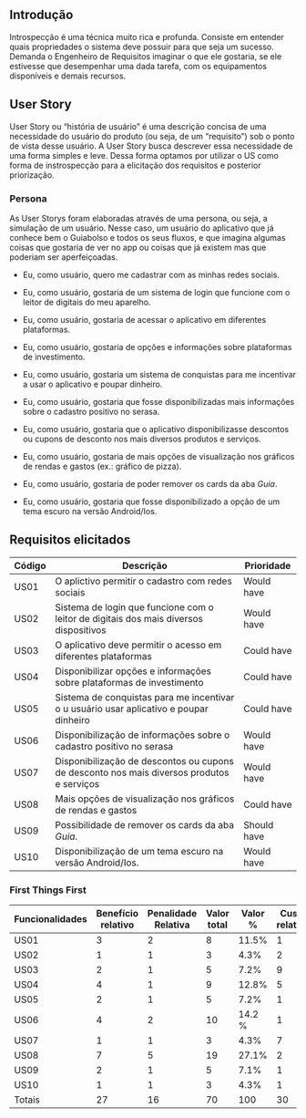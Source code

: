 ## Introdução

Introspecção é uma técnica muito rica e profunda. Consiste em entender quais propriedades o sistema deve possuir para que seja um sucesso. Demanda o Engenheiro de Requisitos imaginar o que ele gostaria, se ele estivesse que desempenhar uma dada tarefa, com os equipamentos disponíveis e demais recursos.

## User Story

User Story ou “história de usuário” é uma descrição concisa de uma necessidade do usuário do produto (ou seja, de um “requisito”) sob o ponto de vista desse usuário. A User Story busca descrever essa necessidade de uma forma simples e leve. Dessa forma optamos por utilizar o US como forma de instrospecção para a elicitação dos requisitos e posterior priorização.

### Persona

As User Storys foram elaboradas através de uma persona, ou seja, a simulação de um usuário. Nesse caso, um usuário do aplicativo que já conhece bem o Guiabolso e todos os seus fluxos, e que imagina algumas coisas que gostaria de ver no app ou coisas que já existem mas que poderiam ser aperfeiçoadas.


- Eu, como usuário, quero me cadastrar com as minhas redes sociais.

- Eu, como usuário, gostaria de um sistema de login que funcione com o leitor de digitais do meu aparelho.

- Eu, como usuário, gostaria de acessar o aplicativo em diferentes plataformas.

- Eu, como usuário, gostaria de opções e informações sobre plataformas de investimento.

- Eu, como usuário, gostaria um sistema de conquistas para me incentivar a usar o aplicativo e poupar dinheiro.

- Eu, como usuário, gostaria que fosse disponibilizadas mais informações sobre o cadastro positivo no serasa.

- Eu, como usuário, gostaria que o aplicativo disponibilizasse descontos ou cupons de desconto nos mais diversos produtos e serviços.  
  
- Eu, como usuário, gostaria de mais opções de visualização nos gráficos de rendas e gastos (ex.: gráfico de pizza).

- Eu, como usuário, gostaria de poder remover os cards da aba _Guia_.

- Eu, como usuário, gostaria que fosse disponibilizado a opção de um tema escuro na versão Android/Ios.

## Requisitos elicitados

| Código | Descrição | Prioridade |
|--|--|--|
| US01 |  O aplictivo permitir o cadastro com redes sociais | Would have |
| US02 |  Sistema de login que funcione com o leitor de digitais dos mais diversos dispositivos | Would have |
| US03 |  O aplicativo deve permitir o acesso em diferentes plataformas | Could have |
| US04 |  Disponibilizar opções e informações sobre plataformas de investimento | Could have |
| US05 |  Sistema de conquistas para me incentivar o u usuário usar aplicativo e poupar dinheiro | Could have |
| US06 |  Disponibilização de  informações sobre o cadastro positivo no serasa | Would have |
| US07 |  Disponibilização de descontos ou cupons de desconto nos mais diversos produtos e serviços | Would have |
| US08 |  Mais opções de visualização nos gráficos de rendas e gastos | Could have |
| US09 |  Possibilidade de remover os cards da aba _Guia_. | Should have |
| US10 |  Disponibilização de um tema escuro na versão Android/Ios. | Would have |

### First Things First

| Funcionalidades | Benefício relativo | Penalidade Relativa | Valor total | Valor % | Custo relativo | Custo | Risco relativo | Risco % | Prioridade |
|--|--|--|--|--|--|--|--|--|--|
| US01 | 3 | 2 | 8 | 11.5% | 1 | 3,3% | 1 | 4,7% | 1.284 |
| US02 | 1 | 1 | 3 | 4.3% | 2 | 6,6% | 1 | 4,7% | 0.276 |
| US03 | 2 | 1 | 5 | 7.2% | 9 | 30% | 9 | 42,8% | 0.115 |
| US04 | 4 | 1 | 9 | 12.8% | 5 | 16.6% | 1 | 4,7% | 0.360 |
| US05 | 2 | 1 | 5 | 7.2% | 1 | 3,3% | 1 | 4,7% | 0.804 |
| US06 | 4 | 2 | 10 |14.2 % | 1 | 3,3% | 1 | 4,7% | 1.586 |
| US07 | 1 | 1 | 3 | 4.3% | 7 | 23.3% | 4 | 19% | 0.076 |
| US08 | 7 | 5 | 19 | 27.1% | 2 | 6,6% | 1 | 4,7% | 1.742 |
| US09 | 2 | 1 | 5 | 7.1% | 1 | 3,3% | 1 | 4,7% | 0.793 |
| US10 | 1 | 1 | 3 | 4.3% | 1 | 3,3% | 1 | 4,7% | 0.480 |
| Totais | 27 | 16 | 70 | 100 | 30 | 100 | 21 | 100 |  |